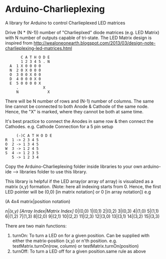 # Arduino-Charlieplexing
A library for Arduino to control Charlieplexed LED matrices

Drive (N * (N-1)) number of "Charlieplxed" diode matrices
(e.g. LED Matrix) with N number of outputs capable of tri-state.
The LED Matrix design is inspired from http://wealoneonearth.blogspot.com/2013/03/design-note-charlieplexing-led-matrices.html

           C A T H O D E
           1 2 3 4 5 . N
      A  1 X 0 0 0 0
      N  2 0 X 0 0 0
      O  3 0 0 X 0 0
      D  4 0 0 0 X 0
      E  5 0 0 0 0 X
         .           X
         N             X

 There will be N number of rows and (N-1) number of columns. 
The same line cannot be connected to both Anode & Cathode of the same node. 
Hence, the "X" is marked, where they cannot be both at same time.

It's best practice to connect the Anodes in same row & then connect the Cathodes.
e.g. Cathode Connection for a 5 pin setup

         (-)C A T H O D E
    R  1 -> 2 3 4 5
    O  2 -> 1 3 4 5
    W  3 -> 1 2 4 5
    S  4 -> 1 2 3 5
       5 -> 1 2 3 4

Copy the Arduino-Charlieplexing folder inside libraries to your own arduino-ide --> libraries folder to use this library.

This library is helpful if the LED array(or array of array) is visualized as a matrix (x,y) formation. (Note: here all indexing starts from 0. Hence, the first LED pointer will be (0,0) [in matrix notation] or 0 [in array notation])
e.g 

(A 4x4 matrix|position notation)

 *n|(x,y) [Array Index|Matrix Index]*
 0|(0,0)  1|(0,1)  2|(0,2)  3|(0,3)
 4|(1,0)  5|(1,1)  6|(1,2)  7|(1,3)
 8|(2,0)  9|(2,1) 10|(2,2) 11|(2,3)
12|(3,0) 13|(3,1) 14|(3,2) 15|(3,3)

There are two main functions: 
1. turnOn: To turn a LED on for a given position. Can be supplied with either the matrix-position (x,y) or n'th position. e.g. testMatrix.turnOn(row, column) or  testMatrix.turnOn(position)
2. turnOff: To turn a LED off for a given position.same rule as above
